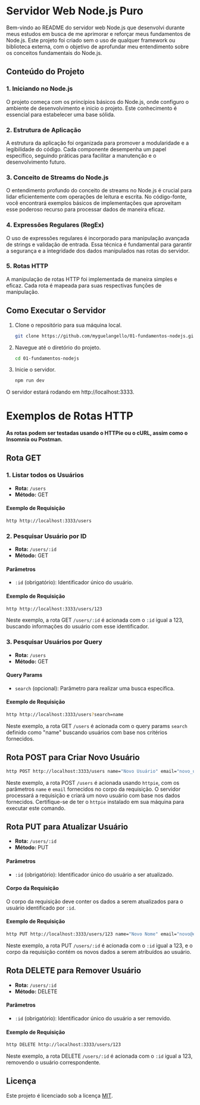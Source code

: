 # Servidor Web Node.js Puro

Bem-vindo ao README do servidor web Node.js que desenvolvi durante meus estudos em busca de me aprimorar e reforçar meus fundamentos de Node.js. Este projeto foi criado sem o uso de qualquer framework ou biblioteca externa, com o objetivo de aprofundar meu entendimento sobre os conceitos fundamentais do Node.js.

## Conteúdo do Projeto

### 1. Iniciando no Node.js

O projeto começa com os princípios básicos do Node.js, onde configuro o ambiente de desenvolvimento e inicio o projeto. Este conhecimento é essencial para estabelecer uma base sólida.

### 2. Estrutura de Aplicação

A estrutura da aplicação foi organizada para promover a modularidade e a legibilidade do código. Cada componente desempenha um papel específico, seguindo práticas para facilitar a manutenção e o desenvolvimento futuro.

### 3. Conceito de Streams do Node.js

O entendimento profundo do conceito de streams no Node.js é crucial para lidar eficientemente com operações de leitura e escrita. No código-fonte, você encontrará exemplos básicos de implementações que aproveitam esse poderoso recurso para processar dados de maneira eficaz.

### 4. Expressões Regulares (RegEx)

O uso de expressões regulares é incorporado para manipulação avançada de strings e validação de entrada. Essa técnica é fundamental para garantir a segurança e a integridade dos dados manipulados nas rotas do servidor.

### 5. Rotas HTTP

A manipulação de rotas HTTP foi implementada de maneira simples e eficaz. Cada rota é mapeada para suas respectivas funções de manipulação.

## Como Executar o Servidor

1. Clone o repositório para sua máquina local.

   ```bash
   git clone https://github.com/myguelangello/01-fundamentos-nodejs.git
   ```

2. Navegue até o diretório do projeto.

   ```bash
   cd 01-fundamentos-nodejs
   ```

3. Inicie o servidor.

   ```bash
   npm run dev
   ```

O servidor estará rodando em http://localhost:3333.

# Exemplos de Rotas HTTP

#### As rotas podem ser testadas usando o HTTPie ou o cURL, assim como o Insomnia ou Postman.

## Rota GET

### 1. Listar todos os Usuários

- **Rota:** `/users`
- **Método:** GET

#### Exemplo de Requisição

```bash
http http://localhost:3333/users
```

### 2. Pesquisar Usuário por ID

- **Rota:** `/users/:id`
- **Método:** GET

#### Parâmetros

- `:id` (obrigatório): Identificador único do usuário.

#### Exemplo de Requisição

```bash
http http://localhost:3333/users/123
```

Neste exemplo, a rota GET `/users/:id` é acionada com o `:id` igual a 123, buscando informações do usuário com esse identificador.

### 3. Pesquisar Usuários por Query

- **Rota:** `/users`
- **Método:** GET

#### Query Params

- `search` (opcional): Parâmetro para realizar uma busca específica.

#### Exemplo de Requisição

```bash
http http://localhost:3333/users?search=name
```

Neste exemplo, a rota GET `/users` é acionada com o query params `search` definido como "name" buscando usuários com base nos critérios fornecidos.


## Rota POST para Criar Novo Usuário

```bash
http POST http://localhost:3333/users name="Novo Usuário" email="novo_usuario@email.com"
```

Neste exemplo, a rota POST `/users` é acionada usando `httpie`, com os parâmetros `name` e `email` fornecidos no corpo da requisição. O servidor processará a requisição e criará um novo usuário com base nos dados fornecidos. Certifique-se de ter o `httpie` instalado em sua máquina para executar este comando.



## Rota PUT para Atualizar Usuário

- **Rota:** `/users/:id`
- **Método:** PUT

#### Parâmetros

- `:id` (obrigatório): Identificador único do usuário a ser atualizado.

#### Corpo da Requisição

O corpo da requisição deve conter os dados a serem atualizados para o usuário identificado por `:id`.

#### Exemplo de Requisição

```bash
http PUT http://localhost:3333/users/123 name="Novo Nome" email="novo@email.com"
```

Neste exemplo, a rota PUT `/users/:id` é acionada com o `:id` igual a 123, e o corpo da requisição contém os novos dados a serem atribuídos ao usuário.



## Rota DELETE para Remover Usuário

- **Rota:** `/users/:id`
- **Método:** DELETE

#### Parâmetros

- `:id` (obrigatório): Identificador único do usuário a ser removido.

#### Exemplo de Requisição

```bash
http DELETE http://localhost:3333/users/123
```

Neste exemplo, a rota DELETE `/users/:id` é acionada com o `:id` igual a 123, removendo o usuário correspondente.

## Licença

Este projeto é licenciado sob a licença [MIT](LICENSE).
